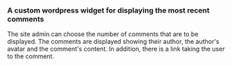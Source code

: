 ### A custom wordpress widget for displaying the most recent comments

The site admin can choose the number of comments that are to be displayed. The comments are displayed showing their author, the author's avatar and the comment's content. In addition, there is a link taking the user to the comment.
